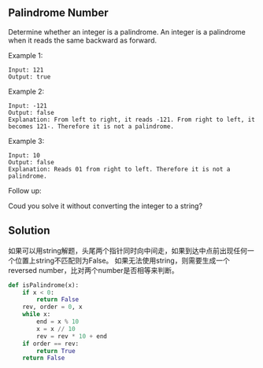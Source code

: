 ## Palindrome Number  

Determine whether an integer is a palindrome. An integer is a palindrome when it reads the same backward as forward.  

Example 1:  
```
Input: 121
Output: true
```  

Example 2:  
```
Input: -121
Output: false
Explanation: From left to right, it reads -121. From right to left, it becomes 121-. Therefore it is not a palindrome.
```  

Example 3:  
```
Input: 10
Output: false
Explanation: Reads 01 from right to left. Therefore it is not a palindrome.
```  

Follow up:

Coud you solve it without converting the integer to a string?  

## Solution  
如果可以用string解题，头尾两个指针同时向中间走，如果到达中点前出现任何一个位置上string不匹配则为False。
如果无法使用string，则需要生成一个reversed number，比对两个number是否相等来判断。

```python
def isPalindrome(x):
    if x < 0:
        return False
    rev, order = 0, x
    while x:
        end = x % 10
        x = x // 10
        rev = rev * 10 + end
    if order == rev:
        return True
    return False

```

